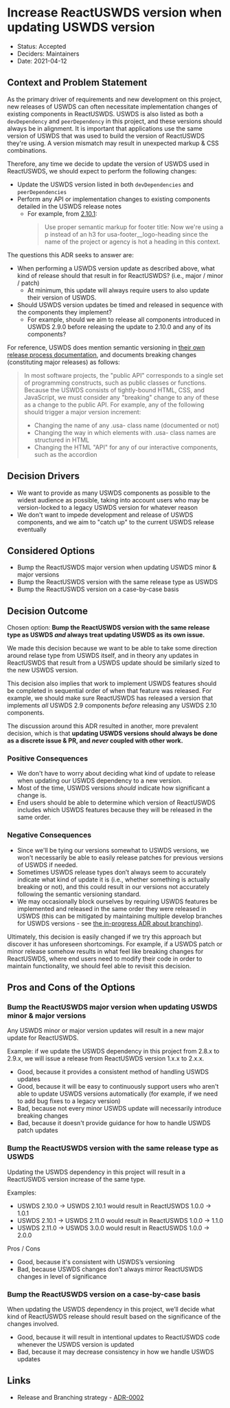 # Increase ReactUSWDS version when updating USWDS version

- Status: Accepted
- Deciders: Maintainers
- Date: 2021-04-12

## Context and Problem Statement

As the primary driver of requirements and new development on this project, new releases of USWDS can often necessitate implementation changes of existing components in ReactUSWDS. USWDS is also listed as both a `devDependency` and `peerDependency` in this project, and these versions should always be in alignment. It is important that applications use the same version of USWDS that was used to build the version of ReactUSWDS they're using. A version mismatch may result in unexpected markup & CSS combinations.

Therefore, any time we decide to update the version of USWDS used in ReactUSWDS, we should expect to perform the following changes:

- Update the USWDS version listed in both `devDependencies` and `peerDependencies`
- Perform any API or implementation changes to existing components detailed in the USWDS release notes
  - For example, from [2.10.1](https://github.com/uswds/uswds/releases/tag/v2.10.1):
    > Use proper semantic markup for footer title: Now we're using a p instead of an h3 for usa-footer\_\_logo-heading since the name of the project or agency is hot a heading in this context.

The questions this ADR seeks to answer are:

- When performing a USWDS version update as described above, what kind of release should that result in for ReactUSWDS? (i.e., major / minor / patch)
  - At minimum, this update will always require users to also update their version of USWDS.
- Should USWDS version updates be timed and released in sequence with the components they implement?
  - For example, should we aim to release all components introduced in USWDS 2.9.0 before releasing the update to 2.10.0 and any of its components?

For reference, USWDS does mention semantic versioning in [their own release process documentation](https://github.com/uswds/uswds/wiki/Release-process#versioning), and documents breaking changes (constituting major releases) as follows:

> In most software projects, the "public API" corresponds to a single set of programming constructs, such as public classes or functions. Because the USWDS consists of tightly-bound HTML, CSS, and JavaScript, we must consider any "breaking" change to any of these as a change to the public API. For example, any of the following should trigger a major version increment:
>
> - Changing the name of any .usa- class name (documented or not)
> - Changing the way in which elements with .usa- class names are structured in HTML
> - Changing the HTML "API" for any of our interactive components, such as the accordion

## Decision Drivers

- We want to provide as many USWDS components as possible to the widest audience as possible, taking into account users who may be version-locked to a legacy USWDS version for whatever reason
- We don't want to impede development and release of USWDS components, and we aim to "catch up" to the current USWDS release eventually

## Considered Options

- Bump the ReactUSWDS major version when updating USWDS minor & major versions
- Bump the ReactUSWDS version with the same release type as USWDS
- Bump the ReactUSWDS version on a case-by-case basis

## Decision Outcome

Chosen option: **Bump the ReactUSWDS version with the same release type as USWDS _and_ always treat updating USWDS as its own issue.**

We made this decision because we want to be able to take some direction around relase type from USWDS itself, and in theory any updates in ReactUSWDS that result from a USWDS update should be similarly sized to the new USWDS version.

This decision also implies that work to implement USWDS features should be completed in sequential order of when that feature was released. For example, we should make sure ReactUSWDS has released a version that implements _all_ USWDS 2.9 components _before_ releasing any USWDS 2.10 components.

The discussion around this ADR resulted in another, more prevalent decision, which is that **updating USWDS versions should always be done as a discrete issue & PR, and _never_ coupled with other work.**

### Positive Consequences

- We don't have to worry about deciding what kind of update to release when updating our USWDS dependency to a new version.
- Most of the time, USWDS versions _should_ indicate how significant a change is.
- End users should be able to determine which version of ReactUSWDS includes which USWDS features because they will be released in the same order.

### Negative Consequences

- Since we'll be tying our versions somewhat to USWDS versions, we won't necessarily be able to easily release patches for previous versions of USWDS if needed.
- Sometimes USWDS release types don’t always seem to accurately indicate what kind of update it is (i.e., whether something is actually breaking or not), and this could result in our versions not accurately following the semantic versioning standard.
- We may occasionally block ourselves by requiring USWDS features be implemented and released in the same order they were released in USWDS (this can be mitigated by maintaining multiple develop branches for USWDS versions - see [the in-progress ADR about branching](https://github.com/trussworks/react-uswds/pull/1026)).

Ultimately, this decision is easily changed if we try this approach but discover it has unforeseen shortcomings. For example, if a USWDS patch or minor release somehow results in what feel like breaking changes for ReactUSWDS, where end users need to modify their code in order to maintain functionality, we should feel able to revisit this decision.

## Pros and Cons of the Options

### Bump the ReactUSWDS major version when updating USWDS minor & major versions

Any USWDS minor or major version updates will result in a new major update for ReactUSWDS.

Example: if we update the USWDS dependency in this project from 2.8.x to 2.9.x, we will issue a release from ReactUSWDS version 1.x.x to 2.x.x.

- Good, because it provides a consistent method of handling USWDS updates
- Good, because it will be easy to continuously support users who aren't able to update USWDS versions automatically (for example, if we need to add bug fixes to a legacy version)
- Bad, because not every minor USWDS update will necessarily introduce breaking changes
- Bad, because it doesn't provide guidance for how to handle USWDS patch updates

### Bump the ReactUSWDS version with the same release type as USWDS

Updating the USWDS dependency in this project will result in a ReactUSWDS version increase of the same type.

Examples:

- USWDS 2.10.0 -> USWDS 2.10.1 would result in ReactUSWDS 1.0.0 -> 1.0.1
- USWDS 2.10.1 -> USWDS 2.11.0 would result in ReactUSWDS 1.0.0 -> 1.1.0
- USWDS 2.11.0 -> USWDS 3.0.0 would result in ReactUSWDS 1.0.0 -> 2.0.0

Pros / Cons

- Good, because it's consistent with USWDS’s versioning
- Bad, because USWDS changes don't always mirror ReactUSWDS changes in level of significance

### Bump the ReactUSWDS version on a case-by-case basis

When updating the USWDS dependency in this project, we’ll decide what kind of ReactUSWDS release should result based on the significance of the changes involved.

- Good, because it will result in intentional updates to ReactUSWDS code whenever the USWDS version is updated
- Bad, because it may decrease consistency in how we handle USWDS updates

## Links <!-- optional -->

- Release and Branching strategy - [ADR-0002](https://github.com/trussworks/react-uswds/pull/1026)

<!-- markdownlint-disable-file MD013 -->
